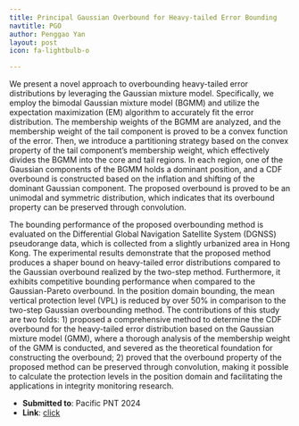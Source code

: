 ```yaml
---
title: Principal Gaussian Overbound for Heavy-tailed Error Bounding
navtitle: PGO
author: Penggao Yan
layout: post
icon: fa-lightbulb-o

---
```

We present a novel approach to overbounding heavy-tailed error distributions by leveraging the Gaussian mixture model. Specifically, we employ the bimodal Gaussian mixture model (BGMM) and utilize the expectation maximization (EM) algorithm to accurately fit the error distribution. The membership weights of the BGMM are analyzed, and the membership weight of the tail component is proved to be a convex function of the error. Then, we introduce a partitioning strategy based on the convex property of the tail component’s membership weight, which effectively divides the BGMM into the core and tail regions. In each region, one of the Gaussian components of the BGMM holds a dominant position, and a CDF overbound is constructed based on the inflation and shifting of the dominant Gaussian component. The proposed overbound is proved to be an unimodal and symmetric distribution, which indicates that its overbound property can be preserved through convolution.
<span class="image fit"><img src="{{ 'assets/images/PGO-show.jpg' | relative_url }}" alt="" /></span>

The bounding performance of the proposed overbounding method is evaluated on the Differential Global Navigation Satellite System (DGNSS) pseudorange data, which is collected from a slightly urbanized area in Hong Kong. The experimental results demonstrate that the proposed method produces a shaper bound on heavy-tailed error distributions compared to the Gaussian overbound realized by the two-step method. Furthermore, it exhibits competitive bounding performance when compared to the Gaussian-Pareto overbound. In the position domain bounding, the mean vertical protection level (VPL) is reduced by over 50% in comparison to the two-step Gaussian overbounding method. The contributions of this study are two folds: 1) proposed a comprehensive method to determine the CDF overbound for the heavy-tailed error distribution based on the Gaussian mixture model (GMM), where a thorough analysis of the membership weight of the GMM is conducted, and severed as the theoretical foundation for constructing the overbound; 2) proved that the overbound property of the proposed method can be preserved through convolution, making it possible to calculate the protection levels in the position domain and facilitating the applications in integrity monitoring research.<br />

- **Submitted to**: Pacific PNT 2024 
- **Link**: [click](https://www.ion.org/pnt/abstracts.cfm?paperID=13061)
